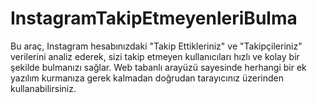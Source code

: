 # InstagramTakipEtmeyenleriBulma
Bu araç, Instagram hesabınızdaki "Takip Ettikleriniz" ve "Takipçileriniz" verilerini analiz ederek, sizi takip etmeyen kullanıcıları hızlı ve kolay bir şekilde bulmanızı sağlar. Web tabanlı arayüzü sayesinde herhangi bir ek yazılım kurmanıza gerek kalmadan doğrudan tarayıcınız üzerinden kullanabilirsiniz.
